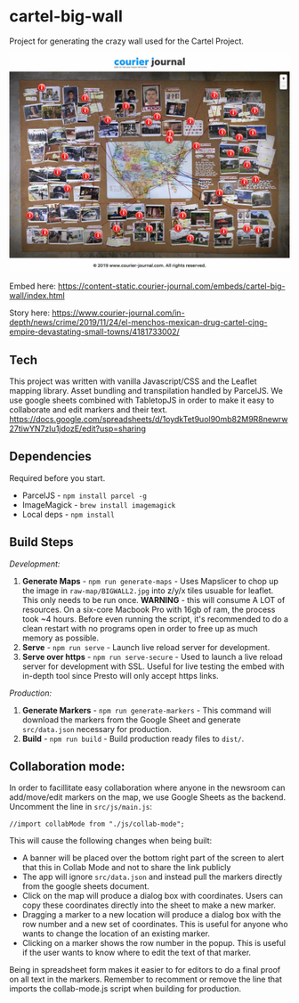 # cartel-big-wall
Project for generating the crazy wall used for the Cartel Project.

![alt text](screen_shot.jpg "screenshot")

Embed here: https://content-static.courier-journal.com/embeds/cartel-big-wall/index.html

Story here: https://www.courier-journal.com/in-depth/news/crime/2019/11/24/el-menchos-mexican-drug-cartel-cjng-empire-devastating-small-towns/4181733002/

## Tech
This project was written with vanilla Javascript/CSS and the Leaflet mapping library. Asset bundling and transpilation handled by ParcelJS. We use google sheets combined with TabletopJS in order to make it easy to collaborate and edit markers and their text. https://docs.google.com/spreadsheets/d/1oydkTet9uol90mb82M9R8newrw27tiwYN7zIu1jdozE/edit?usp=sharing

## Dependencies
Required before you start.
* ParcelJS - `npm install parcel -g`
* ImageMagick - `brew install imagemagick`
* Local deps - `npm install`



## Build Steps
*Development:*
1. **Generate Maps** - `npm run generate-maps` - Uses Mapslicer to chop up the image in `raw-map/BIGWALL2.jpg` into z/y/x tiles usuable for leaflet. This only needs to be run once. **WARNING** - this will consume A LOT of resources. On a six-core Macbook Pro with 16gb of ram, the process took ~4 hours. Before even running the script, it's recommended to do a clean restart with no programs open in order to free up as much memory as possible.
2. **Serve** - `npm run serve` - Launch live reload server for development.
3. **Serve over https** - `npm run serve-secure` - Used to launch a live reload server for development with SSL. Useful for live testing the embed with in-depth tool since Presto will only accept https links.


*Production:*
1. **Generate Markers** - `npm run generate-markers` - This command will download the markers from the Google Sheet and generate `src/data.json` necessary for production.
2. **Build** - `npm run build` - Build production ready files to `dist/`.


## Collaboration mode:
In order to facillitate easy collaboration where anyone in the newsroom can add/move/edit markers on the map, we use Google Sheets as the backend. Uncomment the line in `src/js/main.js`:

```
//import collabMode from "./js/collab-mode";
``` 

This will cause the following changes when being built:
* A banner will be placed over the bottom right part of the screen to alert that this in Collab Mode and not to share the link publicly
* The app will ignore `src/data.json` and instead pull the markers directly from the google sheets document. 
* Click on the map will produce a dialog box with coordinates. Users can copy these coordinates directly into the sheet to make a new marker.
* Dragging a marker to a new location will produce a dialog box with the row number and a new set of coordinates. This is useful for anyone who wants to change the location of an existing marker.
* Clicking on a marker shows the row number in the popup. This is useful if the user wants to know where to edit the text of that marker.

Being in spreadsheet form makes it easier to for editors to do a final proof on all text in the markers. Remember to recomment or remove the line that imports the collab-mode.js script when building for production.